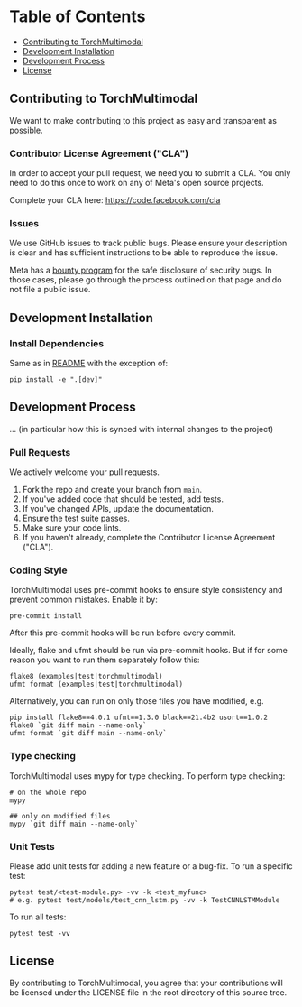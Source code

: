 # Table of Contents

<!-- toc -->

- [Contributing to TorchMultimodal](#contributing-to-torchmultimodal)
- [Development Installation](#development-installation)
- [Development Process](#development-process)
- [License](#license)

<!-- tocstop -->

## Contributing to TorchMultimodal
We want to make contributing to this project as easy and transparent as
possible.

### Contributor License Agreement ("CLA")
In order to accept your pull request, we need you to submit a CLA. You only need
to do this once to work on any of Meta's open source projects.

Complete your CLA here: <https://code.facebook.com/cla>

### Issues
We use GitHub issues to track public bugs. Please ensure your description is
clear and has sufficient instructions to be able to reproduce the issue.

Meta has a [bounty program](https://www.facebook.com/whitehat/) for the safe
disclosure of security bugs. In those cases, please go through the process
outlined on that page and do not file a public issue.

## Development Installation

### Install Dependencies

Same as in [README](README.md) with the exception of:
```
pip install -e ".[dev]"
```

## Development Process

... (in particular how this is synced with internal changes to the project)

### Pull Requests
We actively welcome your pull requests.

1. Fork the repo and create your branch from `main`.
2. If you've added code that should be tested, add tests.
3. If you've changed APIs, update the documentation.
4. Ensure the test suite passes.
5. Make sure your code lints.
6. If you haven't already, complete the Contributor License Agreement ("CLA").

### Coding Style
TorchMultimodal uses pre-commit hooks to ensure style consistency and prevent common mistakes. Enable it by:

```
pre-commit install
```

After this pre-commit hooks will be run before every commit.

Ideally, flake and ufmt should be run via pre-commit hooks.
But if for some reason you want to run them separately follow this:

```
flake8 (examples|test|torchmultimodal)
ufmt format (examples|test|torchmultimodal)
```

Alternatively, you can run on only those files you have modified, e.g.

```
pip install flake8==4.0.1 ufmt==1.3.0 black==21.4b2 usort==1.0.2
flake8 `git diff main --name-only`
ufmt format `git diff main --name-only`
```

### Type checking

TorchMultimodal uses mypy for type checking. To perform type checking:

```
# on the whole repo
mypy

## only on modified files
mypy `git diff main --name-only`
```


### Unit Tests
Please add unit tests for adding a new feature or a bug-fix. To run a specific test:

```
pytest test/<test-module.py> -vv -k <test_myfunc>
# e.g. pytest test/models/test_cnn_lstm.py -vv -k TestCNNLSTMModule
```

To run all tests:
```
pytest test -vv
```

## License
By contributing to TorchMultimodal, you agree that your contributions will be licensed
under the LICENSE file in the root directory of this source tree.
